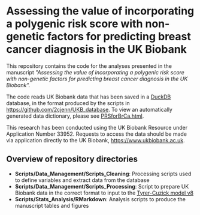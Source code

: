 # Assessing the value of incorporating a polygenic risk score with non-genetic factors for predicting breast cancer diagnosis in the UK Biobank

This repository contains the code for the analyses presented in the manuscript _"Assessing the value of incorporating a polygenic risk score with non-genetic factors for predicting breast cancer diagnosis in the UK Biobank"._

The code reads UK Biobank data that has been saved in a [DuckDB](https://duckdb.org/) database, in the format produced by the scripts in https://github.com/2cjenn/UKB_database. To view an automatically generated data dictionary, please see [PRSforBrCa.html](https://htmlpreview.github.io/?https://github.com/2cjenn/PRSforBrCa/blob/main/PRSforBrCa.html).

This research has been conducted using the UK Biobank Resource under Application Number 33952. Requests to access the data should be made via application directly to the UK Biobank, https://www.ukbiobank.ac.uk.

## Overview of repository directories

* **Scripts/Data_Management/Scripts_Cleaning**: Processing scripts used to define variables and extract data from the database
* **Scripts/Data_Management/Scripts_Processing**: Script to prepare UK Biobank data in the correct format to input to the [Tyrer-Cuzick model v8](https://ems-trials.org/riskevaluator/)
* **Scripts/Stats_Analysis/RMarkdown**: Analysis scripts to produce the manuscript tables and figures 
